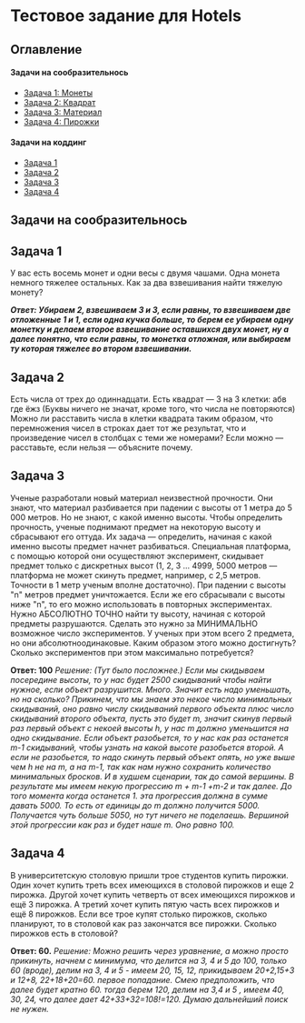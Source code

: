 # Тестовое задание для Hotels

## Оглавление
#### Задачи на сообразительнось
- [Задача 1: Монеты](#задача-1)
- [Задача 2: Квадрат](#задача-2)
- [Задача 3: Материал](#задача-3)
- [Задача 4: Пирожки](#задача-4)
#### Задачи на коддинг
- [Задача 1](https://github.com/GrafDev/hotels/blob/master/src/features/getTaskFirst.ts)
- [Задача 2](https://github.com/GrafDev/hotels/blob/master/src/features/getTaskSecond.ts)
- [Задача 3](https://github.com/GrafDev/hotels/blob/master/src/features/getTaskThird.ts)
- [Задача 4](https://github.com/GrafDev/hotels/blob/master/src/features/getTaskFirst.ts)




## Задачи на сообразительнось
## Задача 1
У вас есть восемь монет и одни весы с двумя чашами. Одна монета немного тяжелее остальных. Как за два взвешивания найти тяжелую монету?

***Ответ: Убираем 2, взвешиваем 3 и 3, если равны, то взвешиваем две отложенные 1 и 1, если одна кучка больше, то берем ее убираем одну монетку и делаем второе взвешивание оставшихся двух монет, ну а далее понятно, что если равны, то монетка отложная, или выбираем ту которая тяжелее во втором взвешивании.***

## Задача 2
Есть числа от трех до одиннадцати. Есть квадрат — 3 на 3 клетки:
абв
где
ёжз
(Буквы ничего не значат, кроме того, что числа не повторяются)
Можно ли расставить числа в клетки квадрата таким образом, что перемножения чисел в строках дает тот же результат, что и произведение чисел в столбцах с теми же номерами?
Если можно — расставьте, если нельзя — объясните почему.

## Задача 3
Ученые разработали новый материал неизвестной прочности. Они знают, что материал разбивается при падении с высоты от 1 метра до 5 000 метров. Но не знают, с какой именно высоты. Чтобы определить прочность, ученые поднимают предмет на некоторую высоту и сбрасывают его оттуда. Их задача — определить, начиная с какой именно высоты предмет начнет разбиваться.
Специальная платформа, с помощью которой они осуществляют эксперимент, скидывает предмет только с дискретных высот (1, 2, 3 ... 4999, 5000 метров — платформа не может скинуть предмет, например, с 2,5 метров. Точности в 1 метр ученым вполне достаточно). При падении с высоты "n" метров предмет уничтожается. Если же его сбрасывали с высоты ниже "n", то его можно использовать в повторных экспериментах.
Нужно АБСОЛЮТНО ТОЧНО найти ту высоту, начиная с которой предметы разрушаются. Сделать это нужно за МИНИМАЛЬНО возможное число экспериментов. У ученых при этом всего 2 предмета, но они абсолютноодинаковые. Каким образом этого можно достигнуть? Сколько экспериментов при этом максимально потребуется?

**Ответ: 100**
*Решение: (Тут было посложнее.) Если мы скидываем посередине высоты, то у нас будет 2500 скидываний чтобы найти нужное, если объект разрушится. Много. Значит есть надо уменьшать, но на сколько? Прикинем, что мы знаем это некое число минимальных скидываний, оно равно числу скидываний первого объекта плюс число скидываний второго объекта, пусть это будет m, значит скинув первый раз первый объект с некоей высоты h, у нас m должно уменьшится на одно скидывание. Если объект разобьется, то у нас как раз останется m-1 скидываний, чтобы узнать на какой высоте разобьется второй. А если не разобьется, то надо скинуть первый объект опять, но уже выше чем h не на m, а на m-1, так как нам нужно сохранить количество минимальных бросков. И в худшем сценарии, так до самой вершины. В результате мы имеем некую прогрессию m + m-1 +m-2 и так далее. До того момента когда останется 1. эта прогрессия должна в сумме давать 5000. То есть от единицы до m должно получится 5000. Получается чуть больше 5050, но тут ничего не поделаешь. Вершиной этой прогрессии как раз и будет наше m. Оно равно 100.*

## Задача 4
В университетскую столовую пришли трое студентов купить пирожки. Один хочет купить треть всех имеющихся в столовой пирожков и еще 2 пирожка. Другой хочет купить четверть от всех имеющихся пирожков и ещё 3 пирожка. А третий хочет купить пятую часть всех пирожков и ещё 8 пирожков. Если все трое купят столько пирожков, сколько планируют, то в столовой как раз закончатся все пирожки. Сколько пирожков есть в столовой?

**Ответ: 60.**
*Решение: Можно решить через уравнение, а можно просто прикинуть, начнем с минимума, что делится на 3, 4 и 5 до 100, только 60 (вроде), делим на 3, 4 и 5 - имеем 20, 15, 12, прикидываем 20+2,15+3 и 12+8, 22+18+20=60. первое попадание. Смею предположить, что далее будет кратно 60. тогда берем 120, делим на 3,4 и 5 , имеем 40, 30, 24, что далее дает 42+33+32=108!=120. Думаю дальнейший поиск не нужен.*
